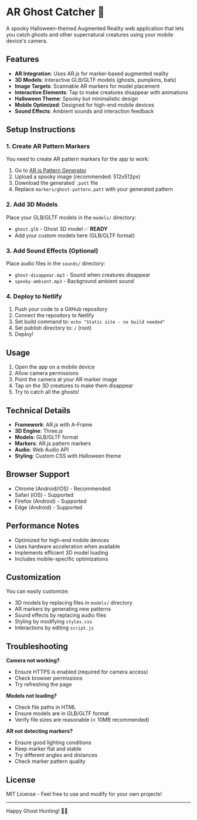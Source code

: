 # AR Ghost Catcher 👻

A spooky Halloween-themed Augmented Reality web application that lets you catch ghosts and other supernatural creatures using your mobile device's camera.

## Features

- **AR Integration**: Uses AR.js for marker-based augmented reality
- **3D Models**: Interactive GLB/GLTF models (ghosts, pumpkins, bats)
- **Image Targets**: Scannable AR markers for model placement
- **Interactive Elements**: Tap to make creatures disappear with animations
- **Halloween Theme**: Spooky but minimalistic design
- **Mobile Optimized**: Designed for high-end mobile devices
- **Sound Effects**: Ambient sounds and interaction feedback

## Setup Instructions

### 1. Create AR Pattern Markers

You need to create AR pattern markers for the app to work:

1. Go to [AR.js Pattern Generator](https://jeromeetienne.github.io/AR.js/three.js/examples/marker-training/examples/generator.html)
2. Upload a spooky image (recommended: 512x512px)
3. Download the generated `.patt` file
4. Replace `markers/ghost-pattern.patt` with your generated pattern

### 2. Add 3D Models

Place your GLB/GLTF models in the `models/` directory:
- `ghost.glb` - Ghost 3D model ✅ **READY**
- Add your custom models here (GLB/GLTF format)

### 3. Add Sound Effects (Optional)

Place audio files in the `sounds/` directory:
- `ghost-disappear.mp3` - Sound when creatures disappear
- `spooky-ambient.mp3` - Background ambient sound

### 4. Deploy to Netlify

1. Push your code to a GitHub repository
2. Connect the repository to Netlify
3. Set build command to: `echo "Static site - no build needed"`
4. Set publish directory to: `/` (root)
5. Deploy!

## Usage

1. Open the app on a mobile device
2. Allow camera permissions
3. Point the camera at your AR marker image
4. Tap on the 3D creatures to make them disappear
5. Try to catch all the ghosts!

## Technical Details

- **Framework**: AR.js with A-Frame
- **3D Engine**: Three.js
- **Models**: GLB/GLTF format
- **Markers**: AR.js pattern markers
- **Audio**: Web Audio API
- **Styling**: Custom CSS with Halloween theme

## Browser Support

- Chrome (Android/iOS) - Recommended
- Safari (iOS) - Supported
- Firefox (Android) - Supported
- Edge (Android) - Supported

## Performance Notes

- Optimized for high-end mobile devices
- Uses hardware acceleration when available
- Implements efficient 3D model loading
- Includes mobile-specific optimizations

## Customization

You can easily customize:
- 3D models by replacing files in `models/` directory
- AR markers by generating new patterns
- Sound effects by replacing audio files
- Styling by modifying `styles.css`
- Interactions by editing `script.js`

## Troubleshooting

**Camera not working?**
- Ensure HTTPS is enabled (required for camera access)
- Check browser permissions
- Try refreshing the page

**Models not loading?**
- Check file paths in HTML
- Ensure models are in GLB/GLTF format
- Verify file sizes are reasonable (< 10MB recommended)

**AR not detecting markers?**
- Ensure good lighting conditions
- Keep marker flat and stable
- Try different angles and distances
- Check marker pattern quality

## License

MIT License - Feel free to use and modify for your own projects!

---

Happy Ghost Hunting! 👻🎃
